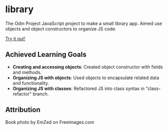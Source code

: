 # library
The Odin Project JavaScript project to make a small library app. Aimed use objects and object constructors to organize JS code.

[Try it out!](https://jiwonjjeong.github.io/library/)

## Achieved Learning Goals
- **Creating and accessing objects**: Created object constructor with fields and methods.
- **Organizing JS with objects**: Used objects to encapsulate related data and functionality.
- **Organizing JS with classes**: Refactored JS into class syntax in "class-refactor" branch.

## Attribution
Book photo by EmZed on Freeimages.com